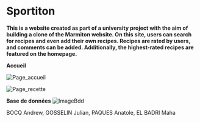 # Sportiton

<b>
This is a website created as part of a university project with the aim of building a clone of the Marmiton website. On this site, users can search for recipes and even add their own recipes. Recipes are rated by users, and comments can be added. Additionally, the highest-rated recipes are featured on the homepage.
</b>

**Accueil**


![Page_accueil](https://raw.githubusercontent.com/Anatpqs/MarmitonDuPauvre/main/Images/sportiton.PNG)

![Page_recette](https://raw.githubusercontent.com/Anatpqs/MarmitonDuPauvre/main/Images/recette_cookie.png)



**Base de données**
![ImageBdd](https://raw.githubusercontent.com/Anatpqs/MarmitonDuPauvre/main/bdd/Bdd.png)


BOCQ Andrew, GOSSELIN Julian, PAQUES Anatole, EL BADRI Maha 


